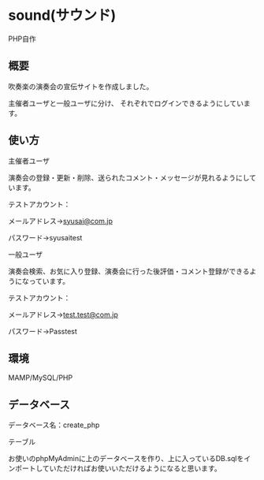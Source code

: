 # sound(サウンド)
PHP自作

## 概要
吹奏楽の演奏会の宣伝サイトを作成しました。

主催者ユーザと一般ユーザに分け、
それぞれでログインできるようにしています。



## 使い方
主催者ユーザ

演奏会の登録・更新・削除、送られたコメント・メッセージが見れるようにしています。

テストアカウント：

メールアドレス→syusai@com.jp

パスワード→syusaitest

一般ユーザ

演奏会検索、お気に入り登録、演奏会に行った後評価・コメント登録ができるようになっています。

テストアカウント：

メールアドレス→test.test@com.jp

パスワード→Passtest

## 環境
MAMP/MySQL/PHP


## データベース

データベース名：create_php 

テーブル

お使いのphpMyAdminに上のデータベースを作り、上に入っているDB.sqlをインポートしていただければお使いいただけるようになると思います。
